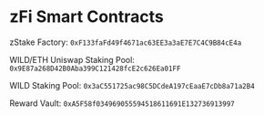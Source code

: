 # zFi Smart Contracts

zStake Factory: `0xF133faFd49f4671ac63EE3a3aE7E7C4C9B84cE4a`

WILD/ETH Uniswap Staking Pool: `0x9E87a268D42B0Aba399C121428fcE2c626Ea01FF`

WILD Staking Pool: `0x3aC551725ac98C5DCdeA197cEaaE7cDb8a71a2B4`

Reward Vault: `0xA5F58f034969055594518611691E132736913997`
